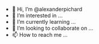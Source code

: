- 👋 Hi, I’m @alexanderpichard
- 👀 I’m interested in ...
- 🌱 I’m currently learning ...
- 💞️ I’m looking to collaborate on ...
- 📫 How to reach me ...

<!---
alexanderpichard/alexanderpichard is a ✨ special ✨ repository because its `README.md` (this file) appears on your GitHub profile.
You can click the Preview link to take a look at your changes.
--->

